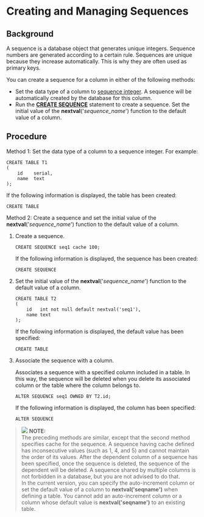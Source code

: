 # Creating and Managing Sequences<a name="EN-US_TOPIC_0242370196"></a>

## Background<a name="en-us_topic_0237120310_en-us_topic_0093152908_en-us_topic_0064273680_section3970017091331"></a>

A sequence is a database object that generates unique integers. Sequence numbers are generated according to a certain rule. Sequences are unique because they increase automatically. This is why they are often used as primary keys.

You can create a sequence for a column in either of the following methods:

-   Set the data type of a column to  [sequence integer](data-types.md#en-us_topic_0237121927_en-us_topic_0059778296_t5262f987c61c4a8caff8c8037e912874). A sequence will be automatically created by the database for this column.
-   Run the  **[CREATE SEQUENCE](../SQLReference/create-sequence.md)**  statement to create a sequence. Set the initial value of the  **nextval**\('_sequence\_name_'\) function to the default value of a column.

## Procedure<a name="en-us_topic_0237120310_en-us_topic_0093152908_en-us_topic_0064273680_section1199961991514"></a>

Method 1: Set the data type of a column to a sequence integer. For example:

```
CREATE TABLE T1
(
    id    serial,
    name  text
);
```

If the following information is displayed, the table has been created:

```
CREATE TABLE
```

Method 2: Create a sequence and set the initial value of the  **nextval**\('_sequence\_name_'\) function to the default value of a column.

1.  Create a sequence.

    ```
    CREATE SEQUENCE seq1 cache 100;
    ```

    If the following information is displayed, the sequence has been created:

    ```
    CREATE SEQUENCE
    ```

2.  Set the initial value of the  **nextval**\('_sequence\_name_'\) function to the default value of a column.

    ```
    CREATE TABLE T2 
    ( 
        id   int not null default nextval('seq1'),
        name text
    );
    ```

    If the following information is displayed, the default value has been specified:

    ```
    CREATE TABLE
    ```

3.  Associate the sequence with a column.

    Associates a sequence with a specified column included in a table. In this way, the sequence will be deleted when you delete its associated column or the table where the column belongs to.

    ```
    ALTER SEQUENCE seq1 OWNED BY T2.id;
    ```

    If the following information is displayed, the column has been specified:

    ```
    ALTER SEQUENCE
    ```


>![](public_sys-resources/icon-note.gif) **NOTE:**   
>The preceding methods are similar, except that the second method specifies cache for the sequence. A sequence having cache defined has inconsecutive values \(such as 1, 4, and 5\) and cannot maintain the order of its values. After the dependent column of a sequence has been specified, once the sequence is deleted, the sequence of the dependent will be deleted. A sequence shared by multiple columns is not forbidden in a database, but you are not advised to do that.  
>In the current version, you can specify the auto-increment column or set the default value of a column to  **nextval\('seqname'\)**  when defining a table. You cannot add an auto-increment column or a column whose default value is  **nextval\('seqname'\)**  to an existing table.  

